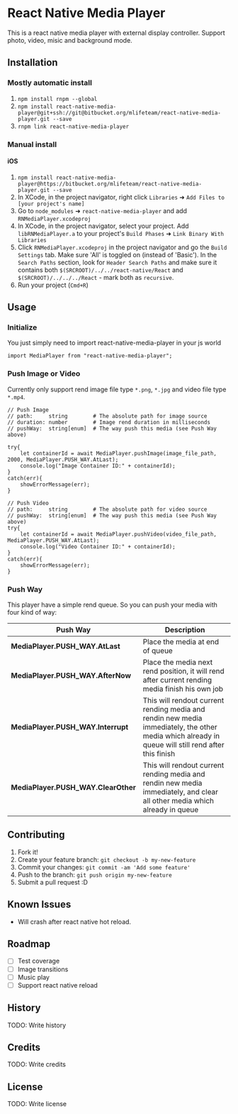 # React Native Media Player

This is a react native media player with external display controller. Support photo, video, misic and background mode.

## Installation
### Mostly automatic install
1. `npm install rnpm --global`
2. `npm install react-native-media-player@git+ssh://git@bitbucket.org/mlifeteam/react-native-media-player.git --save`
3. `rnpm link react-native-media-player`

### Manual install
#### iOS
1. `npm install react-native-media-player@https://bitbucket.org/mlifeteam/react-native-media-player.git --save`
2. In XCode, in the project navigator, right click `Libraries` ➜ `Add Files to [your project's name]`
3. Go to `node_modules` ➜ `react-native-media-player` and add `RNMediaPlayer.xcodeproj`
4. In XCode, in the project navigator, select your project. Add `libRNMediaPlayer.a` to your project's `Build Phases` ➜ `Link Binary With Libraries`
5. Click `RNMediaPlayer.xcodeproj` in the project navigator and go the `Build Settings` tab. Make sure 'All' is toggled on (instead of 'Basic'). In the `Search Paths` section, look for `Header Search Paths` and make sure it contains both `$(SRCROOT)/../../react-native/React` and `$(SRCROOT)/../../../React` - mark both as `recursive`.
5. Run your project (`Cmd+R`)

## Usage

### Initialize
You just simply need to import react-native-media-player in your js world

```
import MediaPlayer from "react-native-media-player";
```

### Push Image or Video
Currently only support rend image file type `*.png`, `*.jpg` and video file type `*.mp4`.

```
// Push Image
// path:     string        # The absolute path for image source
// duration: number        # Image rend duration in milliseconds
// pushWay:  string[enum]  # The way push this media (see Push Way above)

try{
	let containerId = await MediaPlayer.pushImage(image_file_path, 2000, MediaPlayer.PUSH_WAY.AtLast);
	console.log("Image Container ID:" + containerId);
}
catch(err){
	showErrorMessage(err);
}

// Push Video
// path:     string        # The absolute path for video source
// pushWay:  string[enum]  # The way push this media (see Push Way above)
try{
	let containerId = await MediaPlayer.pushVideo(video_file_path, MediaPlayer.PUSH_WAY.AtLast);
	console.log("Video Container ID:" + containerId);
}
catch(err){
	showErrorMessage(err);
}
```

### Push Way
This player have a simple rend queue. So you can push your media with four kind of way:

| Push Way | Description |
|---|---|
| **MediaPlayer.PUSH_WAY.AtLast** | Place the media at end of queue |
| **MediaPlayer.PUSH_WAY.AfterNow** | Place the media next rend position, it will rend after current rending media finish his own job |
| **MediaPlayer.PUSH_WAY.Interrupt** | This will rendout current rending media and rendin new media immediately, the other media which already in queue will still rend after this finish |
| **MediaPlayer.PUSH_WAY.ClearOther** | This will rendout current rending media and rendin new media immediately, and clear all other media which already in queue |






## Contributing

1. Fork it!
2. Create your feature branch: `git checkout -b my-new-feature`
3. Commit your changes: `git commit -am 'Add some feature'`
4. Push to the branch: `git push origin my-new-feature`
5. Submit a pull request :D

## Known Issues

- Will crash after react native hot reload.

## Roadmap

- [ ] Test coverage
- [ ] Image transitions
- [ ] Music play
- [ ] Support react native reload

## History

TODO: Write history

## Credits

TODO: Write credits

## License

TODO: Write license